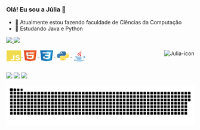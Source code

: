 ### Olá! Eu sou a Júlia  👋


- 🔭 Atualmente estou fazendo faculdade de Ciências da Computação
- 🌱 Estudando Java e Python

 <div>
  <a href="https://github.com/JuliaBianchi">
  <img height="180em" src="https://github-readme-stats.vercel.app/api?username=JuliaBianchi&show_icons=true&theme=dark&include_all_commits=true&count_private=true"/>
  <img height="180em" src="https://github-readme-stats.vercel.app/api/top-langs/?username=JuliaBianchi&layout=compact&langs_count=7&theme=dark"/>
</div>
<div style="display: inline_block"><br>
  <img align="center" alt="Ju-Js" height="30" width="40" src="https://raw.githubusercontent.com/devicons/devicon/master/icons/javascript/javascript-plain.svg">
  <img align="center" alt="Ju-HTML" height="30" width="40" src="https://raw.githubusercontent.com/devicons/devicon/master/icons/html5/html5-original.svg">
  <img align="center" alt="Ju-CSS" height="30" width="40" src="https://raw.githubusercontent.com/devicons/devicon/master/icons/css3/css3-original.svg">
  <img align="center" alt="Ju-Python" height="30" width="40" src="https://raw.githubusercontent.com/devicons/devicon/master/icons/python/python-original.svg">
   <img align="center" alt="Julia-Java" height="30" width="40" src="https://github.com/devicons/devicon/blob/master/icons/java/java-original.svg">
 
  <img align="right" alt="Julia-icon" src="https://i.picasion.com/pic91/83d5c1589eabf03cbdeb0ea98c661a2b.gif">
</div>
  
   ##
  
  <div>
  <a href="https://instagram.com/julia.sbianchi" target="_blank"><img src="https://img.shields.io/badge/-Instagram-%23E4405F?style=for-the-badge&logo=instagram&logoColor=white" target="_blank"></a>
  <a href = "mailto:juliaspaderbianchi@gmail.com"><img src="https://img.shields.io/badge/-Gmail-%23333?style=for-the-badge&logo=gmail&logoColor=white" target="_blank"></a>
  <a href="https://www.linkedin.com/in/juliaspaderbianchi" target="_blank"><img src="https://img.shields.io/badge/-LinkedIn-%230077B5?style=for-the-badge&logo=linkedin&logoColor=white" target="_blank"></a> 
 
  </div>
  
  ![Snake animation](https://github.com/JuliaBianchi/JuliaBianchi/blob/output/github-contribution-grid-snake.svg)
  
